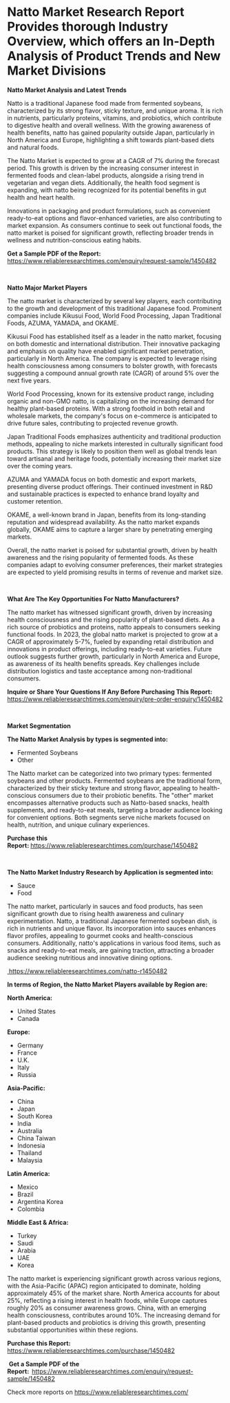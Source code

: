 <p><h1>Natto Market Research Report Provides thorough Industry Overview, which offers an In-Depth Analysis of Product Trends and New Market Divisions</h1></p><p><strong>Natto Market Analysis and Latest Trends</strong></p>
<p><p>Natto is a traditional Japanese food made from fermented soybeans, characterized by its strong flavor, sticky texture, and unique aroma. It is rich in nutrients, particularly proteins, vitamins, and probiotics, which contribute to digestive health and overall wellness. With the growing awareness of health benefits, natto has gained popularity outside Japan, particularly in North America and Europe, highlighting a shift towards plant-based diets and natural foods.</p><p>The Natto Market is expected to grow at a CAGR of 7% during the forecast period. This growth is driven by the increasing consumer interest in fermented foods and clean-label products, alongside a rising trend in vegetarian and vegan diets. Additionally, the health food segment is expanding, with natto being recognized for its potential benefits in gut health and heart health. </p><p>Innovations in packaging and product formulations, such as convenient ready-to-eat options and flavor-enhanced varieties, are also contributing to market expansion. As consumers continue to seek out functional foods, the natto market is poised for significant growth, reflecting broader trends in wellness and nutrition-conscious eating habits.</p></p>
<p><strong>Get a Sample PDF of the Report:&nbsp;</strong> <a href="https://www.reliableresearchtimes.com/enquiry/request-sample/1450482?utm_campaign=2325&utm_medium=2&utm_source=Github&utm_content=ia&utm_term=15022025&utm_id=natto">https://www.reliableresearchtimes.com/enquiry/request-sample/1450482</a></p>
<p>&nbsp;</p>
<p><strong>Natto Major Market Players</strong></p>
<p><p>The natto market is characterized by several key players, each contributing to the growth and development of this traditional Japanese food. Prominent companies include Kikusui Food, World Food Processing, Japan Traditional Foods, AZUMA, YAMADA, and OKAME.</p><p>Kikusui Food has established itself as a leader in the natto market, focusing on both domestic and international distribution. Their innovative packaging and emphasis on quality have enabled significant market penetration, particularly in North America. The company is expected to leverage rising health consciousness among consumers to bolster growth, with forecasts suggesting a compound annual growth rate (CAGR) of around 5% over the next five years.</p><p>World Food Processing, known for its extensive product range, including organic and non-GMO natto, is capitalizing on the increasing demand for healthy plant-based proteins. With a strong foothold in both retail and wholesale markets, the company's focus on e-commerce is anticipated to drive future sales, contributing to projected revenue growth.</p><p>Japan Traditional Foods emphasizes authenticity and traditional production methods, appealing to niche markets interested in culturally significant food products. This strategy is likely to position them well as global trends lean toward artisanal and heritage foods, potentially increasing their market size over the coming years.</p><p>AZUMA and YAMADA focus on both domestic and export markets, presenting diverse product offerings. Their continued investment in R&D and sustainable practices is expected to enhance brand loyalty and customer retention.</p><p>OKAME, a well-known brand in Japan, benefits from its long-standing reputation and widespread availability. As the natto market expands globally, OKAME aims to capture a larger share by penetrating emerging markets.</p><p>Overall, the natto market is poised for substantial growth, driven by health awareness and the rising popularity of fermented foods. As these companies adapt to evolving consumer preferences, their market strategies are expected to yield promising results in terms of revenue and market size.</p></p>
<p>&nbsp;</p>
<p><strong>What Are The Key Opportunities For Natto Manufacturers?</strong></p>
<p><p>The natto market has witnessed significant growth, driven by increasing health consciousness and the rising popularity of plant-based diets. As a rich source of probiotics and proteins, natto appeals to consumers seeking functional foods. In 2023, the global natto market is projected to grow at a CAGR of approximately 5-7%, fueled by expanding retail distribution and innovations in product offerings, including ready-to-eat varieties. Future outlook suggests further growth, particularly in North America and Europe, as awareness of its health benefits spreads. Key challenges include distribution logistics and taste acceptance among non-traditional consumers.</p></p>
<p><strong>Inquire or Share Your Questions If Any Before Purchasing This Report:</strong> <a href="https://www.reliableresearchtimes.com/enquiry/pre-order-enquiry/1450482?utm_campaign=2325&utm_medium=2&utm_source=Github&utm_content=ia&utm_term=15022025&utm_id=natto">https://www.reliableresearchtimes.com/enquiry/pre-order-enquiry/1450482</a></p>
<p>&nbsp;</p>
<p><strong>Market Segmentation</strong></p>
<p><strong>The Natto Market Analysis by types is segmented into:</strong></p>
<p><ul><li>Fermented Soybeans</li><li>Other</li></ul></p>
<p><p>The Natto market can be categorized into two primary types: fermented soybeans and other products. Fermented soybeans are the traditional form, characterized by their sticky texture and strong flavor, appealing to health-conscious consumers due to their probiotic benefits. The "other" market encompasses alternative products such as Natto-based snacks, health supplements, and ready-to-eat meals, targeting a broader audience looking for convenient options. Both segments serve niche markets focused on health, nutrition, and unique culinary experiences.</p></p>
<p><strong>Purchase this Report:&nbsp;</strong><a href="https://www.reliableresearchtimes.com/purchase/1450482?utm_campaign=2325&utm_medium=2&utm_source=Github&utm_content=ia&utm_term=15022025&utm_id=natto">https://www.reliableresearchtimes.com/purchase/1450482</a></p>
<p>&nbsp;</p>
<p><strong>The Natto Market Industry Research by Application is segmented into:</strong></p>
<p><ul><li>Sauce</li><li>Food</li></ul></p>
<p><p>The natto market, particularly in sauces and food products, has seen significant growth due to rising health awareness and culinary experimentation. Natto, a traditional Japanese fermented soybean dish, is rich in nutrients and unique flavor. Its incorporation into sauces enhances flavor profiles, appealing to gourmet cooks and health-conscious consumers. Additionally, natto's applications in various food items, such as snacks and ready-to-eat meals, are gaining traction, attracting a broader audience seeking nutritious and innovative dining options.</p></p>
<p><a href="https://www.reliableresearchtimes.com/natto-r1450482?utm_campaign=2325&utm_medium=2&utm_source=Github&utm_content=ia&utm_term=15022025&utm_id=natto">&nbsp;https://www.reliableresearchtimes.com/natto-r1450482</a></p>
<p><strong>In terms of Region, the Natto Market Players available by Region are:</strong></p>
<p>
    <p> <strong> North America: </strong>
        <ul>
            <li>United States</li>
            <li>Canada</li>
        </ul>
        </p> 
    <p> <strong> Europe: </strong>
        <ul>
            <li>Germany</li>
            <li>France</li>
            <li>U.K.</li>
            <li>Italy</li>
            <li>Russia</li>
        </ul>
        </p> 
    <p> <strong> Asia-Pacific: </strong>
        <ul>
            <li>China</li>
            <li>Japan</li>
            <li>South Korea</li>
            <li>India</li>
            <li>Australia</li>
            <li>China Taiwan</li>
            <li>Indonesia</li>
            <li>Thailand</li>
            <li>Malaysia</li>
        </ul>
        </p> 
    <p> <strong> Latin America: </strong>
        <ul>
            <li>Mexico</li>
            <li>Brazil</li>
            <li>Argentina Korea</li>
            <li>Colombia</li>
        </ul>
        </p> 
    <p> <strong> Middle East & Africa: </strong>
        <ul>
            <li>Turkey</li>
            <li>Saudi</li>
            <li>Arabia</li>
            <li>UAE</li>
            <li>Korea</li>
        </ul>
    </p>
    </p>
<p><p>The natto market is experiencing significant growth across various regions, with the Asia-Pacific (APAC) region anticipated to dominate, holding approximately 45% of the market share. North America accounts for about 25%, reflecting a rising interest in health foods, while Europe captures roughly 20% as consumer awareness grows. China, with an emerging health consciousness, contributes around 10%. The increasing demand for plant-based products and probiotics is driving this growth, presenting substantial opportunities within these regions.</p></p>
<p><strong>Purchase this Report: </strong><a href="https://www.reliableresearchtimes.com/purchase/1450482?utm_campaign=2325&utm_medium=2&utm_source=Github&utm_content=ia&utm_term=15022025&utm_id=natto">https://www.reliableresearchtimes.com/purchase/1450482</a></p>
<p>&nbsp;<strong>Get a Sample PDF of the Report:&nbsp;&nbsp;</strong><a href="https://www.reliableresearchtimes.com/enquiry/request-sample/1450482?utm_campaign=2325&utm_medium=2&utm_source=Github&utm_content=ia&utm_term=15022025&utm_id=natto">https://www.reliableresearchtimes.com/enquiry/request-sample/1450482</a></p>
<p><strong></strong></p>
<p>Check more reports on <a href="https://www.reliableresearchtimes.com/?utm_campaign=2325&utm_medium=2&utm_source=Github&utm_content=ia&utm_term=15022025&utm_id=natto">https://www.reliableresearchtimes.com/</a></p>